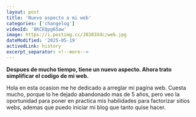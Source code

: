 ```yaml
---
layout: post
title: 'Nuevo aspecto a mi web'
categories: ['changelog']
videoId: '8KCEQpg65aw'
image: https://i.postimg.cc/J0383Xdc/web.jpg
dateModified: '2025-05-19'
activedLink: history
excerpt_separator: <!--more-->
---
```


**Despues de mucho tiempo, tiene un nuevo aspecto. Ahora trato simplificar el
codigo de mi web.**


<!--more-->
Hola en esta ocasion me he dedicado a arreglar mi pagina web. Cuesta mucho,
porque lo he dejado abandonado mas de 5 años, pero veo la oportunidad para poner
en practica mis habilidades para factorizar sitios webs, ademas que puedo
iniciar mi blog que tanto quise hacer.


